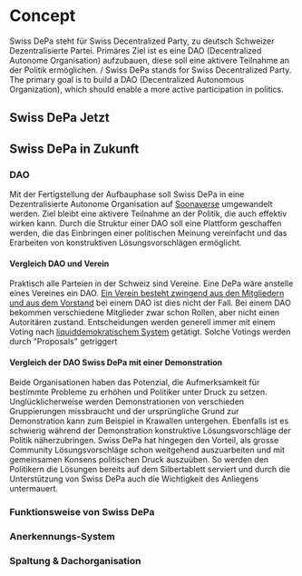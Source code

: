 # Concept
Swiss DePa steht für Swiss Decentralized Party, zu deutsch Schweizer Dezentralisierte Partei. Primäres Ziel ist es eine DAO (Decentralized Autonome Organisation) aufzubauen, diese soll eine aktivere Teilnahme an der Politik ermöglichen. / Swiss DePa stands for Swiss Decentralized Party. The primary goal is to build a DAO (Decentralized Autonomous Organization), which should enable a more active participation in politics.
## Swiss DePa Jetzt

## Swiss DePa in Zukunft
### DAO
Mit der Fertigstellung der Aufbauphase soll Swiss DePa in eine Dezentralisierte Autonome Organisation auf [Soonaverse](https://soonaverse.com/space/0xfb239ac24ef62fcf7093a455c531ecd038cac412/overview) umgewandelt werden. Ziel bleibt eine aktivere Teilnahme an der Politik, die auch effektiv wirken kann. Durch die Struktur einer DAO soll eine Plattform geschaffen werden, die das Einbringen einer politischen Meinung vereinfacht und das Erarbeiten von konstruktiven Lösungsvorschlägen ermöglicht.

#### Vergleich DAO und Verein
Praktisch alle Parteien in der Schweiz sind Vereine. Eine DePa wäre anstelle eines Vereines ein DAO.
[Ein Verein besteht zwingend aus den Mitgliedern und aus dem Vorstand](https://de.wikipedia.org/wiki/Vereinsrecht_(Schweiz)) bei einem DAO ist dies nicht der Fall. Bei einem DAO bekommen verschiedene Mitglieder zwar schon Rollen, aber nicht einen Autoritären zustand. Entscheidungen werden generell immer mit einem Voting nach [liquiddemokratischem System](https://medium.com/organizer-sandbox/liquid-democracy-true-democracy-for-the-21st-century-7c66f5e53b6f) getätigt. Solche Votings werden durch "Proposals" getriggert 

#### Vergleich der DAO Swiss DePa mit einer Demonstration
Beide Organisationen haben das Potenzial, die Aufmerksamkeit für bestimmte Probleme zu erhöhen und Politiker unter Druck zu setzen. Unglücklicherweise werden Demonstrationen von verschieden Gruppierungen missbraucht und der ursprüngliche Grund zur Demonstration kann zum Beispiel in Krawallen untergehen. Ebenfalls ist es schwierig während der Demonstration konstruktive Lösungsvorschläge der Politik näherzubringen. Swiss DePa hat hingegen den Vorteil, als grosse Community Lösungsvorschläge schon weitgehend auszuarbeiten und mit gemeinsamen Konsens politischen Druck auszuüben. So werden den Politikern die Lösungen bereits auf dem Silbertablett serviert und durch die Unterstützung von Swiss DePa auch die Wichtigkeit des Anliegens untermauert.
### Funktionsweise von Swiss DePa

### Anerkennungs-System

### Spaltung & Dachorganisation

